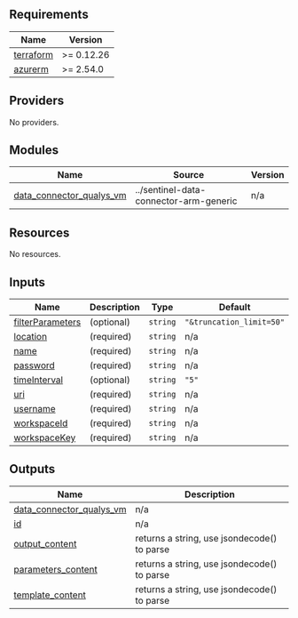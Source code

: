 ## Requirements

| Name                                                                      | Version    |
|---------------------------------------------------------------------------|------------|
| <a name="requirement_terraform"></a> [terraform](#requirement\_terraform) | >= 0.12.26 |
| <a name="requirement_azurerm"></a> [azurerm](#requirement\_azurerm)       | >= 2.54.0  |

## Providers

No providers.

## Modules

| Name                                                                                                               | Source                                 | Version |
|--------------------------------------------------------------------------------------------------------------------|----------------------------------------|---------|
| <a name="module_data_connector_qualys_vm"></a> [data\_connector\_qualys\_vm](#module\_data\_connector\_qualys\_vm) | ../sentinel-data-connector-arm-generic | n/a     |

## Resources

No resources.

## Inputs

| Name                                                                               | Description | Type     | Default                  | Required |
|------------------------------------------------------------------------------------|-------------|----------|--------------------------|:--------:|
| <a name="input_filterParameters"></a> [filterParameters](#input\_filterParameters) | (optional)  | `string` | `"&truncation_limit=50"` |    no    |
| <a name="input_location"></a> [location](#input\_location)                         | (required)  | `string` | n/a                      |   yes    |
| <a name="input_name"></a> [name](#input\_name)                                     | (required)  | `string` | n/a                      |   yes    |
| <a name="input_password"></a> [password](#input\_password)                         | (required)  | `string` | n/a                      |   yes    |
| <a name="input_timeInterval"></a> [timeInterval](#input\_timeInterval)             | (optional)  | `string` | `"5"`                    |    no    |
| <a name="input_uri"></a> [uri](#input\_uri)                                        | (required)  | `string` | n/a                      |   yes    |
| <a name="input_username"></a> [username](#input\_username)                         | (required)  | `string` | n/a                      |   yes    |
| <a name="input_workspaceId"></a> [workspaceId](#input\_workspaceId)                | (required)  | `string` | n/a                      |   yes    |
| <a name="input_workspaceKey"></a> [workspaceKey](#input\_workspaceKey)             | (required)  | `string` | n/a                      |   yes    |

## Outputs

| Name                                                                                                               | Description                                 |
|--------------------------------------------------------------------------------------------------------------------|---------------------------------------------|
| <a name="output_data_connector_qualys_vm"></a> [data\_connector\_qualys\_vm](#output\_data\_connector\_qualys\_vm) | n/a                                         |
| <a name="output_id"></a> [id](#output\_id)                                                                         | n/a                                         |
| <a name="output_output_content"></a> [output\_content](#output\_output\_content)                                   | returns a string, use jsondecode() to parse |
| <a name="output_parameters_content"></a> [parameters\_content](#output\_parameters\_content)                       | returns a string, use jsondecode() to parse |
| <a name="output_template_content"></a> [template\_content](#output\_template\_content)                             | returns a string, use jsondecode() to parse |
